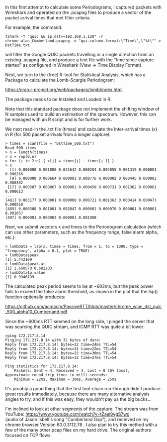 In this first attempt to calculate some Periodograms,
I captured packets with Wireshark and operated on the
.pcapng files to produce a vector of the packet arrival times
that met filter criteria.

For example, the command:
```
tshark -Y "quic && ip.dst==192.168.1.120" -r chrome_wlan_Cumberland.pcapng -o "gui.column.format:\"Time\",\"%t\"" > DstTime.txt
```
will filter the Google QUIC packets travelling in a single direction
from an existing .pcapng file, and produce a text file with the 
"time since capture started" as configured in Wireshark (View -> Time Display Format).

Next, we turn to the (free) R-tool for Statistical Analysis, which has 
a Package to calculate the Lomb-Scargle Periodogram:

https://cran.r-project.org/web/packages/lomb/index.html

The package needs to be Installed and Loaded in R.

Note that this standard package does not implement the 
shifting window of N samples used to build an estimation of
the spectrum. However, this can be managed with an R script
and is for further work.

We next read-in the .txt file (times)
and calculate the Inter-arrival times (x) in R 
(for 500 packet arrivals from a longer capture):
```
> times = scan(file = "DstTime_500.txt")
Read 500 items
> n = length(times)
> x = rep(0,n)
> for (j in 2:n) { x[j] = times[j] - times[j-1] }
> x
  [1] 0.000000 0.001080 0.031642 0.000284 0.002855 0.001319 0.000001 0.000266
  [9] 0.000000 0.000664 0.000001 0.000776 0.000002 0.000445 0.000002 0.000382
 [17] 0.000587 0.000867 0.000001 0.000450 0.000731 0.001362 0.000001 0.000613
...
[481] 0.003177 0.000001 0.000000 0.000721 0.001363 0.000414 0.000473 0.000518
[489] 0.006508 0.001001 0.002047 0.000001 0.000970 0.000001 0.000001 0.001057
[497] 0.000001 0.000903 0.000001 0.001008
```

Next, we submit vecxtors x and times to the Periodogram calculation
(which can use other parameters, such as the frequency range, false alarm alpha, etc.):

```
> lombData = lsp(x, times = times, from = 1, to = 1000, type = "frequency", alpha = 0.1, plot = TRUE)
> lombData$peak
[1] 5.442109
> lombData$peak.at
[1] 1.660570 0.602203
> lombData$p.value
[1] 0.9946199
```
The calculated peak period seems to be at ~602ms, but the peak power
fails to exceed the false alarm threshold, as shown in the plot that
the lsp() function optionally produces:

https://github.com/acmacm/PassiveRTT/blob/master/chrome_wlan_dst_quic_500_alpha10_Cumberland.pdf

Since the ~600ms RTT seemed on the long side, I pinged the server that 
was sourcing the QUIC stream, and ICMP RTT was quite a bit lower:
```
>ping 172.217.8.14
Pinging 172.217.8.14 with 32 bytes of data:
Reply from 172.217.8.14: bytes=32 time=24ms TTL=54
Reply from 172.217.8.14: bytes=32 time=22ms TTL=54
Reply from 172.217.8.14: bytes=32 time=30ms TTL=54
Reply from 172.217.8.14: bytes=32 time=27ms TTL=54

Ping statistics for 172.217.8.14:
    Packets: Sent = 4, Received = 4, Lost = 0 (0% loss),
Approximate round trip times in milli-seconds:
    Minimum = 22ms, Maximum = 30ms, Average = 25ms
```

It's proably a good thing that the first tool-chain run-through
didn't produce great results immediately, because there are many
alternative analysis angles to try, and if this was easy,
they wouldn't pay us the big bucks...

I'm inclined to look at other segments of the capture. The stream was 
from YouTube: https://www.youtube.com/watch?v=tZaeKwgS7wg   
(audio of Jason Isbell's song "Cumberland Gap"), and received
on my chrome browser Version 60.0.3112.78 . 
I also plan to try this method with a few of the many other pcap
files on my hard drive.  The original authors focused on TCP flows.


